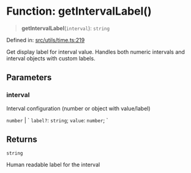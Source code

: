 # Function: getIntervalLabel()

> **getIntervalLabel**(`interval`): `string`

Defined in: [src/utils/time.ts:219](https://github.com/Nick2bad4u/Uptime-Watcher/blob/main/src/utils/time.ts#L219)

Get display label for interval value. Handles both numeric intervals and
interval objects with custom labels.

## Parameters

### interval

Interval configuration (number or object with value/label)

`number` | \` `label?`: `string`; `value`: `number`; \`

## Returns

`string`

Human readable label for the interval
